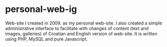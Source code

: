 # personal-web-ig
Web-site I created in 2009. as my personal web-site. I also created a simple administrative interface to facilitate with changes of content (text and images, galleries) of Croatian and English version of web-site. It is written using PHP, MySQL and pure Javascript.
